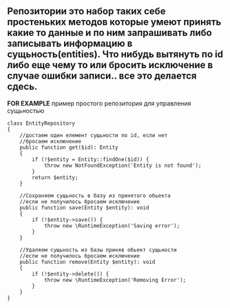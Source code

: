 Репозитории это набор таких себе простеньких методов которые умеют принять 
какие то данные и по ним запрашивать либо записывать информацию
в сущьность(entities). Что нибудь вытянуть по id либо еще чему то
или бросить исключение в случае ошибки записи.. все это делается сдесь.
----------
**FOR EXAMPLE** пример простого репозитория для управления сущьностью
```
class EntityRepository
{
    //достаем один елемент сущьности по id, если нет
    //бросаем исключение
    public function get($id): Entity
    {
        if (!$entity = Entity::findOne($id)) {
            throw new NotFoundException('Entity is not found');
        }
        return $entity;
    }
    
    //Сохраняем сущьность в базу из принятого обьекта
    //если не получилось бросаем исключение
    public function save(Entity $entity): void
    {
        if (!$entity->save()) {
            throw new \RuntimeException('Saving error');
        }
    }

    //Удаляем сущьность из базы приняв обьект сущьности
    //если не получилось бросаем исключение
    public function remove(Entity $entity): void
    {
        if (!$entity->delete()) {
            throw new \RuntimeException('Removing Error');
        }
    }
}
```
